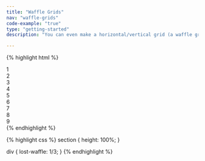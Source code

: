 ```yaml
---
title: "Waffle Grids"
nav: "waffle-grids"
code-example: "true"
type: "getting-started"
description: "You can even make a horizontal/vertical grid (a waffle grid) which resembles a tic-tac-toe board."

---
```


{% highlight html %}
<section>
  <div>1</div>
  <div>2</div>
  <div>3</div>
  <div>4</div>
  <div>5</div>
  <div>6</div>
  <div>7</div>
  <div>8</div>
  <div>9</div>
</section>
{% endhighlight %}

{% highlight css %}
section {
  height: 100%;
}

div {
  lost-waffle: 1/3;
}
{% endhighlight %}
